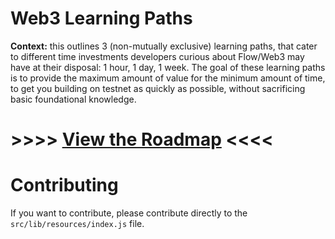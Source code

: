 # Web3 Learning Paths

**Context:** this  outlines 3 (non-mutually exclusive) learning paths, that cater to different time investments developers curious about Flow/Web3 may have at their disposal: 1 hour, 1 day, 1 week. The goal of these learning paths is to provide the maximum amount of value for the minimum amount of time, to get you building on testnet as quickly as possible, without sacrificing basic foundational knowledge. 

# >>>>  [View the Roadmap](https://web3-learning-roadmap.vercel.app/) <<<<

# Contributing

If you want to contribute, please contribute directly to the `src/lib/resources/index.js` file.

